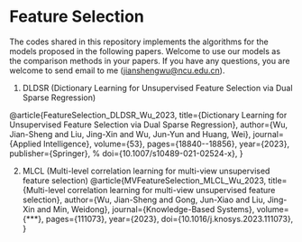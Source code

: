 # Feature Selection

The codes shared in this repository implements the algorithms for the models proposed in the following papers. Welcome to use our models as the comparison methods in your papers. If you have any questions, you are welcome to send email to me (jianshengwu@ncu.edu.cn).  

1. DLDSR (Dictionary Learning for Unsupervised Feature Selection via Dual Sparse Regression)

@article{FeatureSelection_DLDSR_Wu_2023,
  title={Dictionary Learning for Unsupervised Feature Selection via Dual Sparse Regression},
  author={Wu, Jian-Sheng and Liu, Jing-Xin and Wu, Jun-Yun and Huang, Wei},
  journal={Applied Intelligence},
  volume={53},
  pages={18840--18856},
  year={2023},
  publisher={Springer},
  % doi={10.1007/s10489-021-02524-x},
}

2. MLCL (Multi-level correlation learning for multi-view unsupervised feature selection)
@article{MVFeatureSelection_MLCL_Wu_2023,
  title={Multi-level correlation learning for multi-view unsupervised feature selection},
  author={Wu, Jian-Sheng and Gong, Jun-Xiao and Liu, Jing-Xin and Min, Weidong},
  journal={Knowledge-Based Systems},
  volume={***},
  pages={111073},
  year={2023},
  doi={10.1016/j.knosys.2023.111073},
}



